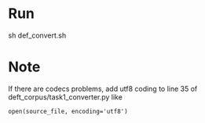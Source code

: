 # Run

sh def_convert.sh

# Note

If there are codecs problems, add utf8 coding to line 35 of deft_corpus/task1_converter.py like

    open(source_file, encoding='utf8')
